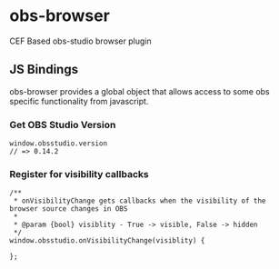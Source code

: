 # obs-browser

CEF Based obs-studio browser plugin

## JS Bindings

obs-browser provides a global object that allows access to some obs specific functionality from javascript.

### Get OBS Studio Version
```
window.obsstudio.version
// => 0.14.2
```

### Register for visibility callbacks
```
/**
 * onVisibilityChange gets callbacks when the visibility of the browser source changes in OBS
 *
 * @param {bool} visiblity - True -> visible, False -> hidden
 */
window.obsstudio.onVisibilityChange(visiblity) {
	
};
```